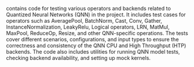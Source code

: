 contains code for testing various operators and backends related to Quantized Neural Networks (QNN) in the project. It includes test cases for operators such as AveragePool, BatchNorm, Cast, Conv, Gather, InstanceNormalization, LeakyRelu, Logical operators, LRN, MatMul, MaxPool, ReduceOp, Resize, and other QNN-specific operations. The tests cover different scenarios, configurations, and input types to ensure the correctness and consistency of the QNN CPU and High Throughput (HTP) backends. The code also includes utilities for running QNN model tests, checking backend availability, and setting up mock kernels.